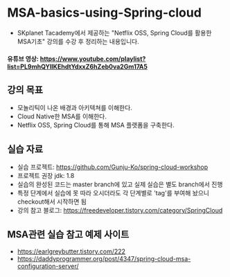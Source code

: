 # MSA-basics-using-Spring-cloud
- SKplanet Tacademy에서 제공하는 "Netflix OSS, Spring Cloud를 활용한 MSA기초" 강의를 수강 후 정리하는 내용입니다.
#### 유튜브 영상: https://www.youtube.com/playlist?list=PL9mhQYIlKEhdtYdxxZ6hZeb0va2Gm17A5

## 강의 목표
- 모놀리틱이 나온 배경과 아키텍쳐를 이해한다.
- Cloud Native한 MSA를 이해한다.
- Netflix OSS, Spring Cloud를 통해 MSA 플랫폼을 구축한다.

## 실습 자료
- 실습 프로젝트: https://github.com/Gunju-Ko/spring-cloud-workshop
- 프로젝트 권장 jdk: 1.8
- 실습의 완성된 코드는 master branch에 있고 실제 실습은 별도 branch에서 진행
- 특정 단계에서 실습에 못 따라 오시더라도 각 단계별로 'tag'를 부여해 놨으니 checkout해서 시작하면 됨
- 강의 참고 블로그: https://freedeveloper.tistory.com/category/SpringCloud

## MSA관련 실습 참고 예제 사이트
- https://earlgreybutter.tistory.com/222
- https://daddyprogrammer.org/post/4347/spring-cloud-msa-configuration-server/